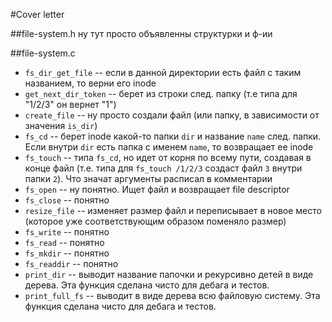 #Cover letter

##file-system.h
ну тут просто объявленны структурки и ф-ии

##file-system.c
* `fs_dir_get_file` -- если в данной директории есть файл с таким названием, то верни его inode
* `get_next_dir_token` -- берет из строки след. папку (т.е типа для "1/2/3" он вернет "1")
* `create_file` -- ну просто создали файл (или папку, в зависимости от значения `is_dir`)
* `fs_cd` -- берет inode какой-то папки `dir` и название `name` след. папки. Если внутри `dir` есть папка с именем `name`, то возвращает ее inode
* `fs_touch` -- типа `fs_cd`, но идет от корня по всему пути, создавая в конце файл (т.е. типа для `fs_touch /1/2/3` создаст файл `3` внутри папки `2`). Что значат аргументы расписал в комментарии
* `fs_open` -- ну понятно. Ищет файл и возвращает file descriptor
* `fs_close` -- понятно
* `resize_file` -- изменяет размер файл и переписывает в новое место (которое уже соответствующим образом поменяло размер)
* `fs_write` -- понятно
* `fs_read` -- понятно
* `fs_mkdir` -- понятно
* `fs_readdir` -- понятно
* `print_dir` -- выводит название папочки и рекурсивно детей в виде дерева. Эта функция сделана чисто для дебага и тестов.
* `print_full_fs` -- выводит в виде дерева всю файловую систему. Эта функция сделана чисто для дебага и тестов.
